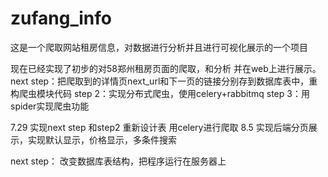 # zufang_info
这是一个爬取网站租房信息，对数据进行分析并且进行可视化展示的一个项目

现在已经实现了初步的对58郑州租房页面的爬取，和分析
并在web上进行展示。
next step：把爬取到的详情页next_url和下一页的链接分别存到数据库表中，重构爬虫模块代码
step 2：实现分布式爬虫，使用celery+rabbitmq
step 3：用spider实现爬虫功能


7.29  实现next step 和step2 重新设计表 用celery进行爬取
8.5   实现后端分页展示，实现默认显示，价格显示，多条件搜索

next step： 改变数据库表结构，把程序运行在服务器上
